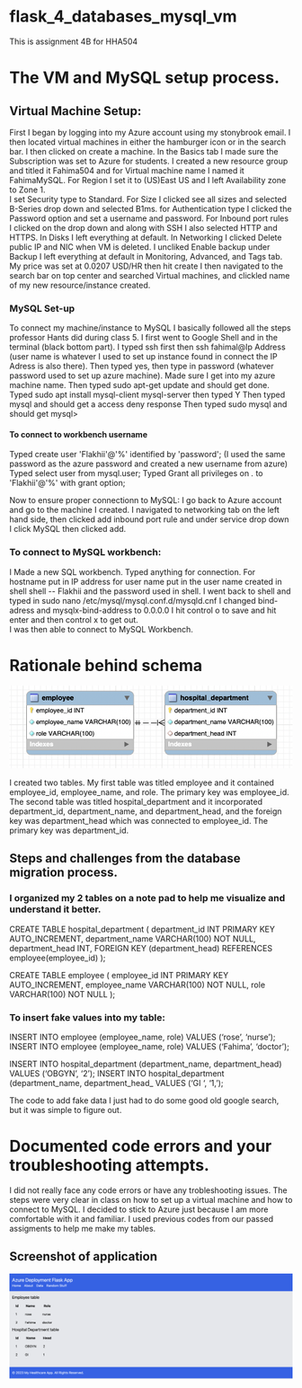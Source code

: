 # flask_4_databases_mysql_vm
This is assignment 4B for HHA504

# The VM and MySQL setup process.

## Virtual Machine Setup:
First I began by logging into my Azure account using my stonybrook email. 
I then located virtual machines in either the hamburger icon or in the search bar. 
I then clicked on create a machine. 
In the Basics tab I made sure the Subscription was set to Azure for students. I created a new resource group and titled it Fahima504 and for Virtual machine name I named it FahimaMySQL. For Region I set it to (US)East US and I left Availability zone to Zone 1.  
I set Security type to Standard. For Size I clicked see all sizes and selected B-Series drop down and selected B1ms. for Authentication type I clicked the Password option and set a username and password. 
For Inbound port rules I clicked on the drop down and along with SSH I also selected HTTP and HTTPS. 
In Disks I left everything at default.
In Networking I clicked Delete public IP and NIC when VM is deleted. 
I uncliked Enable backup under Backup
I left everything at default in Monitoring, Advanced, and Tags tab.
My price was set at 0.0207 USD/HR then hit create 
I then navigated to the search bar on top center and searched Virtual machines, and clickled name of my new resource/instance created. 

### MySQL Set-up 
To connect my machine/instance to MySQL I basically followed all the steps professor Hants did during class 5. 
I first went to Google Shell and in the terminal (black bottom part). 
I typed ssh first then ssh fahimal@Ip Address (user name is whatever I used to set up instance found in connect the IP Adress is also there).
Then typed yes, then type in password (whatever password used to set up azure machine).
Made sure I get into my azure machine name. 
Then typed sudo apt-get update and should get done. 
Typed sudo apt install mysql-client mysql-server 
then typed Y
Then typed mysql and should get a access deny response 
Then typed sudo mysql and should get mysql>

#### To connect to workbench username 
Typed create user 'Flakhii'@'%' identified by 'password'; (I used the same password as the azure password and created a new username from azure)
Typed select user from mysql.user;
Typed Grant all privileges on *.* to 'Flakhii'@'%' with grant option; 

Now to ensure proper connectionn to MySQL: 
I go back to Azure account and go to the machine I created. I navigated to networking tab on the left hand side, then clicked add inbound port rule and under service drop down I click MySQL then clicked add.  

### To connect to MySQL workbench: 
I Made a new SQL workbench. Typed anything for connection. For hostname put in IP address for user name put in the user name created in shell shell -- Flakhii and the password used in shell. 
I went back to shell and typed in sudo nano 
/etc/mysql/mysql.conf.d/mysqld.cnf
I changed bind-adress and mysqlx-bind-address to 0.0.0.0
I hit control o to save and hit enter and then  control x to get out.  
I was then able to connect to MySQL Workbench. 


# Rationale behind schema
![Schema](schema.png)

I created two tables. My first table was titled employee and it contained employee_id, employee_name, and role. The primary key was employee_id. The second table was titled hospital_department and it incorporated department_id, department_name, and department_head, and the foreign key was department_head which was connected to employee_id. The primary key was department_id. 

## Steps and challenges from the database migration process.

### I organized my 2 tables on a note pad to help me visualize and understand it better. 

CREATE TABLE hospital_department (
    department_id INT PRIMARY KEY AUTO_INCREMENT,
    department_name VARCHAR(100) NOT NULL,
    department_head INT,
    FOREIGN KEY (department_head) REFERENCES employee(employee_id)
);

CREATE TABLE employee (
employee_id INT PRIMARY KEY AUTO_INCREMENT,
employee_name VARCHAR(100) NOT NULL,
role VARCHAR(100) NOT NULL
);

### To insert fake values into my table: 

INSERT INTO employee (employee_name, role) VALUES (‘rose’, ‘nurse’);
INSERT INTO employee (employee_name, role) VALUES (‘Fahima’, ‘doctor’);

INSERT INTO hospital_department (department_name, department_head) VALUES (‘OBGYN’, ‘2’); 
INSERT INTO hospital_department (department_name, department_head_ VALUES (‘GI ‘, ‘1,’);

The code to add fake data I just had to do some good old google search, but it was simple to figure out. 


# Documented code errors and your troubleshooting attempts.
I did not really face any code errors or have any trobleshooting issues. The steps were very clear in class on how to set up a virtual machine and how to connect to MySQL. I decided to stick to Azure just because I am more comfortable with it and familiar. I used previous codes from our passed assigments to help me make my tables. 


## Screenshot of application
![Application](Application.png)

